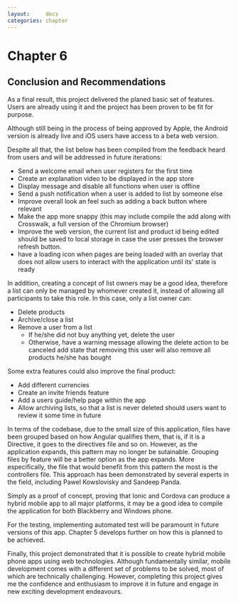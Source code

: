 ```yaml
---
layout:     docs
categories: chapter
---
```


# Chapter 6

## Conclusion and Recommendations

As a final result, this project delivered the planed basic set of features. Users are already using it and the project has been proven to be fit for purpose.

Although still being in the process of being approved by Apple, the Android version is already live and iOS users have access to a beta web version.

Despite all that, the list below has been compiled from the feedback heard from users and will be addressed in future iterations:

- Send a welcome email when user registers for the first time
- Create an explanation video to be displayed in the app store
- Display message and disable all functions when user is offline
- Send a push notification when a user is added to list by someone else
- Improve overall look an feel such as adding a back button where relevant
- Make the app more snappy (this may include compile the add along with Crosswalk, a full version of the Chromium browser)
- Improve the web version, the current list and product id being edited should be saved to local storage in case the user presses the browser refresh button.
- have a loading icon when pages are being loaded with an overlay that does not allow users to interact with the application until its' state is ready

In addition, creating a concept of list owners may be a good idea, therefore a list can only be managed by whomever created it, instead of allowing all participants to take this role. In this case, only a list owner can:

  - Delete products
  - Archive/close a list
  - Remove a user from a list
    - If he/she did not buy anything yet, delete the user
    - Otherwise, have a warning message allowing the delete action to be canceled add state that removing this user will also remove all products he/she has bought

Some extra features could also improve the final product:

- Add different currencies
- Create an invite friends feature
- Add a users guide/help page within the app
- Allow archiving lists, so that a list is never deleted should users want to review it some time in future

In terms of the codebase, due to the small size of this application, files have been grouped based on how Angular qualifies them, that is, if it is a Directive, it goes to the directives file and so on. However, as the application expands, this pattern may no longer be sutainable. Grouping files by feature will be a better option as the app expands. More especifically, the file that would benefit from this pattern the most is the controllers file. This approach has been demonstrated by several experts in the field, including Pawel Kowslovisky and Sandeep Panda.

Simply as a proof of concept, proving that Ionic and Cordova can produce a hybrid mobile app to all major platforms, it may be a good idea to compile the application for both Blackberry and Windows phone.

For the testing, implementing automated test will be paramount in future versions of this app. Chapter 5 develops further on how this is planned to be achieved.

Finally, this project demonstrated that it is possible to create hybrid mobile phone apps using web technologies. Although fundamentally similar, mobile development comes with a different set of problems to be solved, most of which are technically challenging. However, completing this project gives me the confidence and enthusiasm to improve it in future and engage in new exciting development endeavours.
